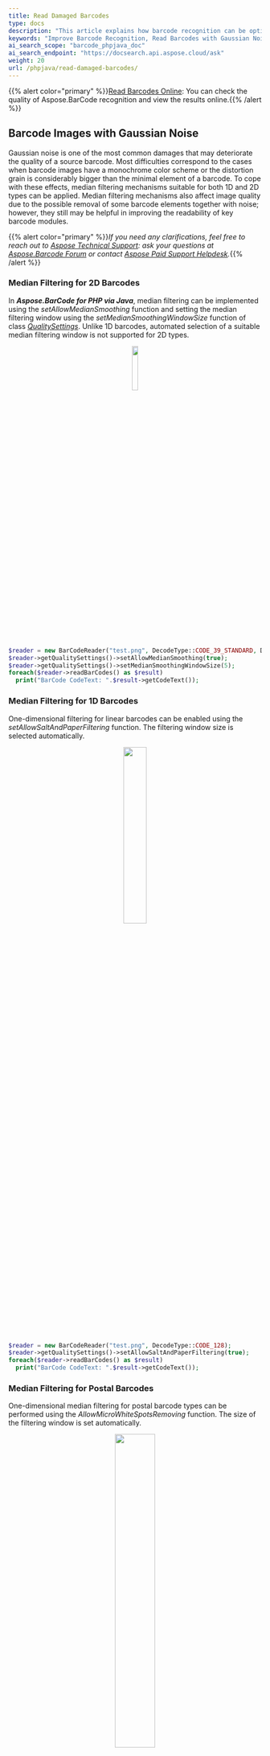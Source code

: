 ```yaml
---
title: Read Damaged Barcodes
type: docs
description: "This article explains how barcode recognition can be optimized in terms of accuracy and speed in case of various distortions in PHP via Java"
keywords: "Improve Barcode Recognition, Read Barcodes with Gaussian Noise, Read Inverted Barcodes, Read Colored Barcode, Read Distorted QR Code, Read Corrupted Barcodes, Read Industrial Data Matrix, Aspose.BarCode, Read Barcodes in PHP"
ai_search_scope: "barcode_phpjava_doc"
ai_search_endpoint: "https://docsearch.api.aspose.cloud/ask"
weight: 20
url: /phpjava/read-damaged-barcodes/
---
```

{{% alert color="primary" %}}[Read Barcodes Online](https://products.aspose.app/barcode/recognize): You can check the quality of Aspose.BarCode recognition and view the results online.{{% /alert %}}

## **Barcode Images with Gaussian Noise**
Gaussian noise is one of the most common damages that may deteriorate the quality of a source barcode. Most difficulties correspond to the cases when barcode images have a monochrome color scheme or the distortion grain is considerably bigger than the minimal element of a barcode. To cope with these effects, median filtering mechanisms suitable for both 1D and 2D types can be applied. Median filtering mechanisms also affect image quality due to the possible removal of some barcode elements together with noise; however, they still may be helpful in improving the readability of key barcode modules.
  
{{% alert color="primary" %}}*If you need any clarifications, feel free to reach out to [Aspose Technical Support](/barcode/phpjava/technical-support/): ask your questions at [Aspose.Barcode Forum](https://forum.aspose.com/c/barcode/13) or contact [Aspose Paid Support Helpdesk](https://helpdesk.aspose.com/).*{{% /alert %}}

### **Median Filtering for 2D Barcodes**
In ***Aspose.BarCode for PHP via Java***, median filtering can be implemented using the *setAllowMedianSmoothing* function and setting the median filtering window using the *setMedianSmoothingWindowSize* function of class [*QualitySettings*](https://reference.aspose.com/barcode/php/classQualitySettings#aa3a4b8146a1e570f2e9bfdd9bdef4680). Unlike 1D barcodes, automated selection of a suitable median filtering window is not supported for 2D types.  
    
<p align="center"><img src="datamatrix_noised.png" width="15%" height="15%"></p>

``` php
$reader = new BarCodeReader("test.png", DecodeType::CODE_39_STANDARD, DecodeType::CODE_128);
$reader->getQualitySettings()->setAllowMedianSmoothing(true);
$reader->getQualitySettings()->setMedianSmoothingWindowSize(5);
foreach($reader->readBarCodes() as $result)
  print("BarCode CodeText: ".$result->getCodeText());
```

### **Median Filtering for 1D Barcodes**
One-dimensional filtering for linear barcodes can be enabled using the *setAllowSaltAndPaperFiltering* function. The filtering window size is selected automatically.  
  
<p align="center"><img src="saltandpaper.png" width="30%" height="30%"></p>

``` php
$reader = new BarCodeReader("test.png", DecodeType::CODE_128);
$reader->getQualitySettings()->setAllowSaltAndPaperFiltering(true);
foreach($reader->readBarCodes() as $result)
  print("BarCode CodeText: ".$result->getCodeText());
```

### **Median Filtering for Postal Barcodes**
One-dimensional median filtering for postal barcode types can be performed using the *AllowMicroWhiteSpotsRemoving* function. The size of the filtering window is set automatically.  
  
<p align="center"><img src="planet_noised.png" width="40%" height="40%"></p>

``` php
$reader = new BarCodeReader("test.png", DecodeType::PLANET);
$reader->getQualitySettings()->setAllowMicroWhiteSpotsRemoving(true);
foreach($reader->readBarCodes() as $result)
  print("BarCode CodeText: ".$result->getCodeText());
```

### **Filtering Out White Spots**
The presence of white spots in barcode images is a frequent problem that appears while sending documents with barcodes through fax transmission. To mitigate this issue, it is possible to use the *setAllowWhiteSpotsRemoving* function, which allows filtering out not all Gaussian noise but only white spots.  
  
<p align="center"><img src="code128_whitespots.png" width="30%" height="30%"></p>

``` php
$reader = new BarCodeReader("test.png", DecodeType::CODE_128);
$reader->getQualitySettings()->setAllowWhiteSpotsRemoving(true);
foreach($reader->readBarCodes() as $result)
  print("BarCode CodeText: ".$result->getCodeText());
```

## **Reducing Barcode Image Size to Eliminate Visual Artifacts**
In some cases, distortions caused by excessive scaling of a barcode image can be mitigated by reducing the scale space. It can be done using the *setAllowDecreasedImage* function. Its purpose is to reduce the size of an image and in this way, to facilitate barcode reading by eliminating visual artifacts.   
  
<p align="center"><img src="datamatrix_waved.png" width="20%" height="20%"></p>

``` php
$reader = new BarCodeReader("test.png", DecodeType::DATA_MATRIX);
$reader->getQualitySettings()->setAllowDecreasedImage(true);
foreach($reader->readBarCodes() as $result)
  print("BarCode CodeText: ".$result->getCodeText());
```

## **Reading Inverted Barcode Images**
The barcode library enables reading barcode images with inverted colors. To do this, it is required to enable the *setAllowInvertImage* function. 

<p align="center"><img src="aztec_regular_inverse.png" width="20%" height="20%"></p>

``` php
$reader = new BarCodeReader("test.png", DecodeType::AZTEC);
$reader->getQualitySettings()->setAllowInvertImage(true);
foreach($reader->readBarCodes() as $result)
  print("BarCode CodeText: ".$result->getCodeText());
```

## **Detecting Colored Barcodes on Colored Background**
To read colored barcodes on a colored background, it is necessary to use the *setAllowComplexBackground* function that attempts to distinguish the colored background from barcode labels through color quantization and then subtract it. It should be noted that enabling this parameter results in considerable deceleration of recognition speed and thus should be used in special cases only. 
  
<p align="center"><img src="qr_color.png" width="15%" height="15%"></p>

``` php
$reader = new BarCodeReader("test.png", DecodeType::QR);
$reader->getQualitySettings()->setAllowComplexBackground(true);
foreach($reader->readBarCodes() as $result)
  print("BarCode CodeText: ".$result->getCodeText());
```

## **Reading Barcodes with Erased or Displaced Bars**
While scanning or sending barcode images using fax transmission, the problem of displaced or erased bars in 1D barcode labels often appears, especially, in those printed out using ink-jet printers. To resolve this issue, the barcode library provides two functions called *setAllowOneDWipedBarsRestoration* and *setCheckMore1DVariants*, which allow selecting the most suitable recognition option according to the checksum value and other barcode elements. However, it should be noted that enabling these settings may result in incorrect recognition of 1D barcodes.  
  
<p align="center"><img src="code128_wipedbars.png" width="40%" height="40%"></p>

``` php
$reader = new BarCodeReader("test.png", DecodeType::CODE_128);
$reader->getQualitySettings()->setAllowOneDWipedBarsRestoration(true);
foreach($reader->readBarCodes() as $result)
  print("BarCode CodeText: ".$result->getCodeText());
```

## **Reading Evidently Incorrect Barcodes**
In cases when it is necessary just to detect the presence of barcodes regardless of their validity and corresponding recognition correctness, it is possible to enable two special settings called *setAllowIncorrectBarcodes* and *setReadTinyBarcodes*. The first one is used to attempt performing partial barcode recognition even if the reading process has provided incorrect results; in this case, the barcode data is decoded with [*BarCodeConfidence*](https://reference.aspose.com/barcode/php/classBarCodeConfidence) being set to *NONE*, which means that the correctness of recognition is not guaranteed.  
  
The *setReadTinyBarcodes* function facilitates reading small barcode labels in large images. It is ignored if the *setAllowIncorrectBarcodes* function is called passing the *True* value. However, enabling this parameter may result in recognizing false barcodes in place of actual text or tables.  
  
<p align="center"><img src="pdf417_qr_corrupted.png" width="30%" height="30%"></p>

``` php
$reader = new BarCodeReader("test.png", DecodeType::QR, DecodeType::PDF417);
$reader->getQualitySettings()->setAllowIncorrectBarcodes(true);
foreach($reader->readBarCodes() as $result)
  print("BarCode CodeText: ".$result->getCodeText());
```

``` php
$reader = new BarCodeReader("test.png", DecodeType::QR, DecodeType::PDF417);
$reader->getQualitySettings()->setReadTinyBarcodes(true);
foreach($reader->readBarCodes() as $result)
  print("BarCode CodeText: ".$result->getCodeText());
```

## **Reading Severely Distorted QR Codes and Micro QR Codes**
The barcode library allows reading severely corrupted *QR Code* and *Micro QR Code* labels. This can be enabled by setting the *setAllowQRMicroQrRestoration* parameter. 

<p align="center"><img src="microqr_3d_distorted.png"></p>

``` php
$reader = new BarCodeReader("test.png", DecodeType::QR);
$reader->getQualitySettings()->setAllowQRMicroQrRestoration(true);
foreach($reader->readBarCodes() as $result)
  print("BarCode CodeText: ".$result->getCodeText());
```

## **Reading Industrial Data Matrix Barcodes**
Industrial *Data Matrix* barcodes often have dotted patterns or other decoration elements and are placed onto metallic surfaces, in this way, creating embossed indelible barcode labels. To facilitate the recognition of such barcodes, it is possible to enable the *setAllowDatamatrixIndustrialBarcodes* function, which allows reading dashed labels in a slow mode. 

<p align="center"><img src="datamatrix_industrial.png" width="30%" height="30%"></p>

``` php
$reader = new BarCodeReader("test.png", DecodeType::DATA_MATRIX);
$reader->getQualitySettings()->setAllowDatamatrixIndustrialBarcodes(true);
foreach($reader->readBarCodes() as $result)
  print("BarCode CodeText: ".$result->getCodeText());
```



